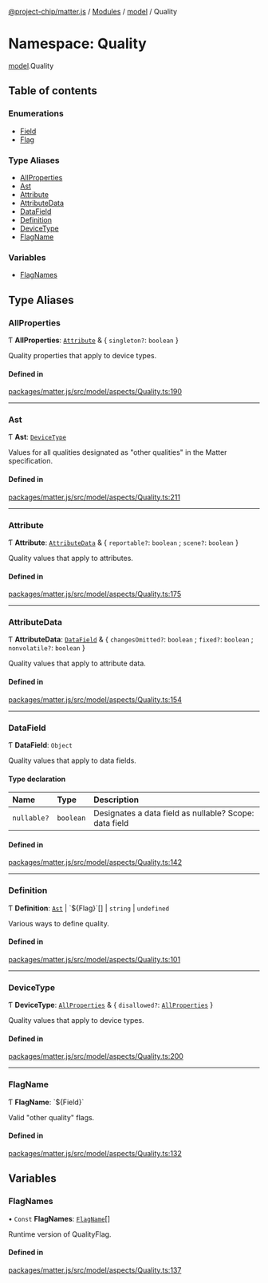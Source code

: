[@project-chip/matter.js](../README.md) / [Modules](../modules.md) / [model](model.md) / Quality

# Namespace: Quality

[model](model.md).Quality

## Table of contents

### Enumerations

- [Field](../enums/model.Quality.Field.md)
- [Flag](../enums/model.Quality.Flag.md)

### Type Aliases

- [AllProperties](model.Quality.md#allproperties)
- [Ast](model.Quality.md#ast)
- [Attribute](model.Quality.md#attribute)
- [AttributeData](model.Quality.md#attributedata)
- [DataField](model.Quality.md#datafield)
- [Definition](model.Quality.md#definition)
- [DeviceType](model.Quality.md#devicetype)
- [FlagName](model.Quality.md#flagname)

### Variables

- [FlagNames](model.Quality.md#flagnames)

## Type Aliases

### AllProperties

Ƭ **AllProperties**: [`Attribute`](model.Quality.md#attribute) & \{ `singleton?`: `boolean`  }

Quality properties that apply to device types.

#### Defined in

[packages/matter.js/src/model/aspects/Quality.ts:190](https://github.com/project-chip/matter.js/blob/904d0c9b952b91f28a21803759c5e5c66ee4d272/packages/matter.js/src/model/aspects/Quality.ts#L190)

___

### Ast

Ƭ **Ast**: [`DeviceType`](model.Quality.md#devicetype)

Values for all qualities designated as "other qualities" in the Matter
specification.

#### Defined in

[packages/matter.js/src/model/aspects/Quality.ts:211](https://github.com/project-chip/matter.js/blob/904d0c9b952b91f28a21803759c5e5c66ee4d272/packages/matter.js/src/model/aspects/Quality.ts#L211)

___

### Attribute

Ƭ **Attribute**: [`AttributeData`](model.Quality.md#attributedata) & \{ `reportable?`: `boolean` ; `scene?`: `boolean`  }

Quality values that apply to attributes.

#### Defined in

[packages/matter.js/src/model/aspects/Quality.ts:175](https://github.com/project-chip/matter.js/blob/904d0c9b952b91f28a21803759c5e5c66ee4d272/packages/matter.js/src/model/aspects/Quality.ts#L175)

___

### AttributeData

Ƭ **AttributeData**: [`DataField`](model.Quality.md#datafield) & \{ `changesOmitted?`: `boolean` ; `fixed?`: `boolean` ; `nonvolatile?`: `boolean`  }

Quality values that apply to attribute data.

#### Defined in

[packages/matter.js/src/model/aspects/Quality.ts:154](https://github.com/project-chip/matter.js/blob/904d0c9b952b91f28a21803759c5e5c66ee4d272/packages/matter.js/src/model/aspects/Quality.ts#L154)

___

### DataField

Ƭ **DataField**: `Object`

Quality values that apply to data fields.

#### Type declaration

| Name | Type | Description |
| :------ | :------ | :------ |
| `nullable?` | `boolean` | Designates a data field as nullable? Scope: data field |

#### Defined in

[packages/matter.js/src/model/aspects/Quality.ts:142](https://github.com/project-chip/matter.js/blob/904d0c9b952b91f28a21803759c5e5c66ee4d272/packages/matter.js/src/model/aspects/Quality.ts#L142)

___

### Definition

Ƭ **Definition**: [`Ast`](model.Quality.md#ast) \| \`$\{Flag}\`[] \| `string` \| `undefined`

Various ways to define quality.

#### Defined in

[packages/matter.js/src/model/aspects/Quality.ts:101](https://github.com/project-chip/matter.js/blob/904d0c9b952b91f28a21803759c5e5c66ee4d272/packages/matter.js/src/model/aspects/Quality.ts#L101)

___

### DeviceType

Ƭ **DeviceType**: [`AllProperties`](model.Quality.md#allproperties) & \{ `disallowed?`: [`AllProperties`](model.Quality.md#allproperties)  }

Quality values that apply to device types.

#### Defined in

[packages/matter.js/src/model/aspects/Quality.ts:200](https://github.com/project-chip/matter.js/blob/904d0c9b952b91f28a21803759c5e5c66ee4d272/packages/matter.js/src/model/aspects/Quality.ts#L200)

___

### FlagName

Ƭ **FlagName**: \`$\{Field}\`

Valid "other quality" flags.

#### Defined in

[packages/matter.js/src/model/aspects/Quality.ts:132](https://github.com/project-chip/matter.js/blob/904d0c9b952b91f28a21803759c5e5c66ee4d272/packages/matter.js/src/model/aspects/Quality.ts#L132)

## Variables

### FlagNames

• `Const` **FlagNames**: [`FlagName`](model.Quality.md#flagname)[]

Runtime version of QualityFlag.

#### Defined in

[packages/matter.js/src/model/aspects/Quality.ts:137](https://github.com/project-chip/matter.js/blob/904d0c9b952b91f28a21803759c5e5c66ee4d272/packages/matter.js/src/model/aspects/Quality.ts#L137)
